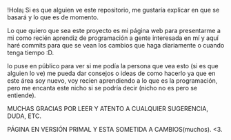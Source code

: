 !Hola¡ Si es que alguien ve este repositorio, me gustaría explicar en que se basará y lo que es de momento.

Lo que quiero que sea este proyecto es mi página web para presentarme a mi como recién aprendiz de programación a gente interesada en mí
y aquí haré commits para que se vean los cambios que haga diariamente o cuando tenga tiempo :D.

lo puse en público para ver si me podía la persona que vea esto (si es que alguien lo ve) me pueda dar consejos o ideas de como hacerlo ya que en este área soy nuevo, 
voy recien aprendiendo a lo que es la programación, pero me encanta este nicho si se podría decir (nicho no es pero se entiende).

MUCHAS GRACIAS POR LEER Y ATENTO A CUALQUIER SUGERENCIA, DUDA, ETC.

PÁGINA EN VERSIÓN PRIMAL Y ESTA SOMETIDA A CAMBIOS(muchos).
<3.
